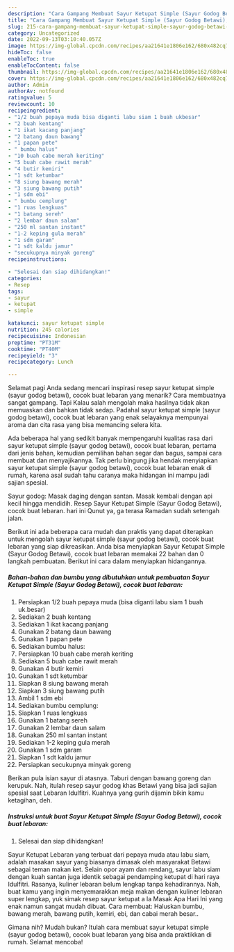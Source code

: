 ```yaml
---
description: "Cara Gampang Membuat Sayur Ketupat Simple (Sayur Godog Betawi), cocok buat lebaran{ yang Bikin Ngiler,  Menu Buat lebaran"
title: "Cara Gampang Membuat Sayur Ketupat Simple (Sayur Godog Betawi), cocok buat lebaran{ yang Bikin Ngiler,  Menu Buat lebaran"
slug: 215-cara-gampang-membuat-sayur-ketupat-simple-sayur-godog-betawi-cocok-buat-lebaran-yang-bikin-ngiler-menu-buat-lebaran
category: Uncategorized
date: 2022-09-13T03:10:40.057Z
image: https://img-global.cpcdn.com/recipes/aa21641e1806e162/680x482cq70/sayur-ketupat-simple-sayur-godog-betawi-cocok-buat-lebaran-foto-resep-utama.jpg
hideToc: false
enableToc: true
enableTocContent: false
thumbnail: https://img-global.cpcdn.com/recipes/aa21641e1806e162/680x482cq70/sayur-ketupat-simple-sayur-godog-betawi-cocok-buat-lebaran-foto-resep-utama.jpg
cover: https://img-global.cpcdn.com/recipes/aa21641e1806e162/680x482cq70/sayur-ketupat-simple-sayur-godog-betawi-cocok-buat-lebaran-foto-resep-utama.jpg
author: Admin
authorAv: notfound
ratingvalue: 5
reviewcount: 10
recipeingredient:
- "1/2 buah pepaya muda bisa diganti labu siam 1 buah ukbesar"
- "2 buah kentang"
- "1 ikat kacang panjang"
- "2 batang daun bawang"
- "1 papan pete"
- " bumbu halus"
- "10 buah cabe merah keriting"
- "5 buah cabe rawit merah"
- "4 butir kemiri"
- "1 sdt ketumbar"
- "8 siung bawang merah"
- "3 siung bawang putih"
- "1 sdm ebi"
- " bumbu cemplung"
- "1 ruas lengkuas"
- "1 batang sereh"
- "2 lembar daun salam"
- "250 ml santan instant"
- "1-2 keping gula merah"
- "1 sdm garam"
- "1 sdt kaldu jamur"
- "secukupnya minyak goreng"
recipeinstructions:

- "Selesai dan siap dihidangkan!"
categories:
- Resep
tags:
- sayur
- ketupat
- simple

katakunci: sayur ketupat simple 
nutrition: 245 calories
recipecuisine: Indonesian
preptime: "PT31M"
cooktime: "PT40M"
recipeyield: "3"
recipecategory: Lunch

---
```



Selamat pagi Anda sedang mencari inspirasi resep sayur ketupat simple (sayur godog betawi), cocok buat lebaran yang menarik? Cara membuatnya sangat gampang. Tapi Kalau salah mengolah maka hasilnya tidak akan memuaskan dan bahkan tidak sedap. Padahal sayur ketupat simple (sayur godog betawi), cocok buat lebaran yang enak selayaknya mempunyai aroma dan cita rasa yang bisa memancing selera kita.


Ada beberapa hal yang sedikit banyak mempengaruhi kualitas rasa dari sayur ketupat simple (sayur godog betawi), cocok buat lebaran, pertama dari jenis bahan, kemudian pemilihan bahan segar dan bagus, sampai cara membuat dan menyajikannya. Tak perlu bingung jika hendak menyiapkan sayur ketupat simple (sayur godog betawi), cocok buat lebaran enak di rumah, karena asal sudah tahu caranya maka hidangan ini mampu jadi sajian spesial.

Sayur godog: Masak daging dengan santan. Masak kembali dengan api kecil hingga mendidih. Resep Sayur Ketupat Simple (Sayur Godog Betawi), cocok buat lebaran. hari ini Qunut ya, ga terasa Ramadan sudah setengah jalan.


Berikut ini ada beberapa cara mudah dan praktis yang dapat diterapkan untuk mengolah sayur ketupat simple (sayur godog betawi), cocok buat lebaran yang siap dikreasikan. Anda bisa menyiapkan Sayur Ketupat Simple (Sayur Godog Betawi), cocok buat lebaran memakai 22 bahan dan 0 langkah pembuatan. Berikut ini cara dalam menyiapkan hidangannya.

<!--inarticleads1-->

##### Bahan-bahan dan bumbu yang dibutuhkan untuk pembuatan Sayur Ketupat Simple (Sayur Godog Betawi), cocok buat lebaran:

1. Persiapkan 1/2 buah pepaya muda (bisa diganti labu siam 1 buah uk.besar)
1. Sediakan 2 buah kentang
1. Sediakan 1 ikat kacang panjang
1. Gunakan 2 batang daun bawang
1. Gunakan 1 papan pete
1. Sediakan  bumbu halus:
1. Persiapkan 10 buah cabe merah keriting
1. Sediakan 5 buah cabe rawit merah
1. Gunakan 4 butir kemiri
1. Gunakan 1 sdt ketumbar
1. Siapkan 8 siung bawang merah
1. Siapkan 3 siung bawang putih
1. Ambil 1 sdm ebi
1. Sediakan  bumbu cemplung:
1. Siapkan 1 ruas lengkuas
1. Gunakan 1 batang sereh
1. Gunakan 2 lembar daun salam
1. Gunakan 250 ml santan instant
1. Sediakan 1-2 keping gula merah
1. Gunakan 1 sdm garam
1. Siapkan 1 sdt kaldu jamur
1. Persiapkan secukupnya minyak goreng


Berikan pula isian sayur di atasnya. Taburi dengan bawang goreng dan kerupuk. Nah, itulah resep sayur godog khas Betawi yang bisa jadi sajian spesial saat Lebaran Idulfitri. Kuahnya yang gurih dijamin bikin kamu ketagihan, deh. 

<!--inarticleads2-->

##### Instruksi untuk buat Sayur Ketupat Simple (Sayur Godog Betawi), cocok buat lebaran:


1. Selesai dan siap dihidangkan!

Sayur Ketupat Lebaran yang terbuat dari pepaya muda atau labu siam, adalah masakan sayur yang biasanya dimasak oleh masyarakat Betawi sebagai teman makan ket. Selain opor ayam dan rendang, sayur labu siam dengan kuah santan juga identik sebagai pendamping ketupat di hari raya Idulfitri. Rasanya, kuliner lebaran belum lengkap tanpa kehadirannya. Nah, buat kamu yang ingin menyemarakkan meja makan dengan kuliner lebaran super lengkap, yuk simak resep sayur ketupat a la Masak Apa Hari Ini yang enak namun sangat mudah dibuat. Cara membuat: Haluskan bumbu, bawang merah, bawang putih, kemiri, ebi, dan cabai merah besar.. 

Gimana nih? Mudah bukan? Itulah cara membuat sayur ketupat simple (sayur godog betawi), cocok buat lebaran yang bisa anda praktikkan di rumah. Selamat mencoba!
